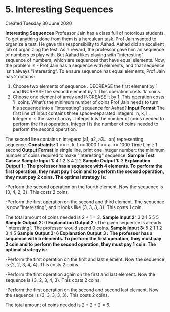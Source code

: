 # 5. Interesting Sequences
Created Tuesday 30 June 2020

**Interesting Sequences**
Professor Jain has a class full of notorious students. To get anything done from them is a herculean task. Prof Jain wanted to organize a test. He gave this responsibility to Aahad. Aahad did an excellent job of organizing the test. As a reward, the professor gave him an sequence of numbers to play with. But Aahad likes playing with "interesting" sequence of numbers, which are sequences that have equal elements.
Now, the problem is - Prof Jain has a sequence with elements, and that sequence isn't always "interesting”. To ensure sequence has equal elements, Prof Jain has 2 options:
1) Choose two elements of sequence . DECREASE the first element by 1 and INCREASE the second element by 1. This operation costs 'k' coins.
2) Choose one element of array and INCREASE it by 1. This operation costs 'l' coins.
What’s the minimum number of coins Prof Jain needs to turn his sequence into a “interesting" sequence for Aahad?
**Input Format**
The first line of input contains three space-separated integers: n, k, l . Integer n is the size of array . Integer k is the number of coins needed to perform the first operation. Integer l is the number of coins needed to perform the second operation.

The second line contains n integers: (a1, a2, a3... an) representing sequence.
**Constraints:**
1 <= n, k, l <= 1000
1 <= ai <= 1000
Time Limit: 1 second
**Output Format**
In single line, print one integer number: the minimum number of coins required to make "interesting" sequence.
**Sample Test Cases:**
**Sample Input 1:**
4 1 2
3 4 2 2
**Sample Output 1:**
3
**Explanation Output 1 :**
**The professor has a sequence with 4 elements. To perform the first operation, they must pay 1 coin and to perform the second operation, they must pay 2 coins. The optimal strategy is:**

-Perform the second operation on the fourth element. Now the sequence is {3, 4, 2, 3}. This costs 2 coins.

-Perform the first operation on the second and third element. The sequence is now "interesting", and it looks like {3, 3, 3, 3}. This costs 1 coin.

The total amount of coins needed is 2 + 1 = 3.
**Sample Input 2:**
3 2 1
5 5 5
**Sample Output 2:**
0
**Explanation Output 2 :**
The given sequence is already "interesting". The professor would spend 0 coins.
**Sample Input 3:**
5 2 1
1 2 3 4 5
**Sample Output 3:**
6
**Explanation Output 3 :**
**The professor has a sequence with 5 elements. To perform the first operation, they must pay 2 coin and to perform the second operation, they must pay 1 coin. The optimal strategy is:**

-Perform the first operation on the first and last element. Now the sequence is {2, 2, 3, 4, 4}. This costs 2 coins.

-Perform the first operation again on the first and last element. Now the sequence is {3, 2, 3, 4, 3}. This costs 2 coins.

-Perform the first operation on the second and second last element. Now the sequence is {3, 3, 3, 3, 3}. This costs 2 coins.

The total amount of coins needed is 2 + 2 + 2 = 6.

